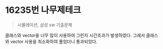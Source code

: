 # 16235번 나무제테크
> 시뮬레이션, 삼성 sw 기출문제

클래스와 vector을 너무 많이 사용하여 그런지 시간초과가 발생하였다. 그래서 클래스와 vector 사용을 최소화하여 풀었더니 통과되었다. 